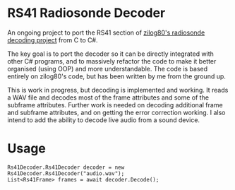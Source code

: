 # RS41 Radiosonde Decoder
An ongoing project to port the RS41 section of [zilog80's radiosonde decoding project](https://github.com/rs1729/RS) from C to C#.

The key goal is to port the decoder so it can be directly integrated with other C# programs, and to massively refactor the code to make it better organised (using OOP) and more understandable. The code is based entirely on zilog80's code, but has been written by me from the ground up.

This is work in progress, but decoding is implemented and working. It reads a WAV file and decodes most of the frame attributes and some of the subframe attributes. Further work is needed on decoding additional frame and subframe attributes, and on getting the error correction working. I also intend to add the ability to decode live audio from a sound device.

# Usage
	Rs41Decoder.Rs41Decoder decoder = new Rs41Decoder.Rs41Decoder("audio.wav");
	List<Rs41Frame> frames = await decoder.Decode();